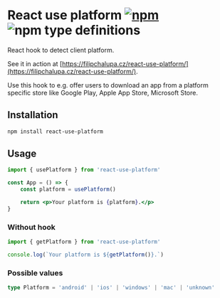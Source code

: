 # React use platform [![npm](https://img.shields.io/npm/v/react-use-platform.svg)](https://www.npmjs.com/package/react-use-platform) ![npm type definitions](https://img.shields.io/npm/types/react-use-platform.svg)

React hook to detect client platform.

See it in action at [https://filipchalupa.cz/react-use-platform/](https://filipchalupa.cz/react-use-platform/).

Use this hook to e.g. offer users to download an app from a platform specific store like Google Play, Apple App Store, Microsoft Store.

## Installation

```bash
npm install react-use-platform
```

## Usage

```jsx
import { usePlatform } from 'react-use-platform'

const App = () => {
	const platform = usePlatform()

	return <p>Your platform is {platform}.</p>
}
```

### Without hook

```js
import { getPlatform } from 'react-use-platform'

console.log(`Your platform is ${getPlatform()}.`)
```

### Possible values

```typescript
type Platform = 'android' | 'ios' | 'windows' | 'mac' | 'unknown'
```
